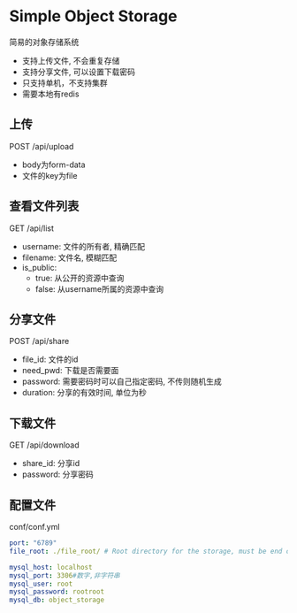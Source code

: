 # Simple Object Storage
简易的对象存储系统

- 支持上传文件, 不会重复存储
- 支持分享文件, 可以设置下载密码
- 只支持单机，不支持集群
- 需要本地有redis

## 上传
POST /api/upload
- body为form-data
- 文件的key为file

## 查看文件列表
GET /api/list
- username: 文件的所有者, 精确匹配
- filename: 文件名, 模糊匹配
- is_public:
    - true: 从公开的资源中查询
    - false: 从username所属的资源中查询

## 分享文件
POST /api/share
- file_id: 文件的id
- need_pwd: 下载是否需要面
- password: 需要密码时可以自己指定密码, 不传则随机生成
- duration: 分享的有效时间, 单位为秒

## 下载文件
GET /api/download
- share_id: 分享id
- password: 分享密码

## 配置文件
conf/conf.yml
```yml
port: "6789"
file_root: ./file_root/ # Root directory for the storage, must be end of a '/'

mysql_host: localhost
mysql_port: 3306#数字,非字符串
mysql_user: root
mysql_password: rootroot
mysql_db: object_storage
```